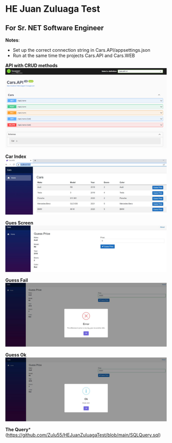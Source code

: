 # HE Juan Zuluaga Test
## For Sr. NET Software Engineer

**Notes**:
- Set up the correct connection string in Cars.API/appsettings.json
- Run at the same time the projects Cars.API and Cars.WEB

**API with CRUD methods**
![Image text](https://github.com/Zulu55/HEJuanZuluagaTest/blob/main/Images/API.png)

**Car Index**
![Image text](https://github.com/Zulu55/HEJuanZuluagaTest/blob/main/Images/CarsIndex.jpg)

**Gues Screen**
![Image text](https://github.com/Zulu55/HEJuanZuluagaTest/blob/main/Images/GuessScreen.jpg)

**Guess Fail**
![Image text](https://github.com/Zulu55/HEJuanZuluagaTest/blob/main/Images/GuessFail.jpg)

**Guess Ok**
![Image text](https://github.com/Zulu55/HEJuanZuluagaTest/blob/main/Images/GuessOk.jpg)

**The Query***
(https://github.com/Zulu55/HEJuanZuluagaTest/blob/main/SQLQuery.sql)
